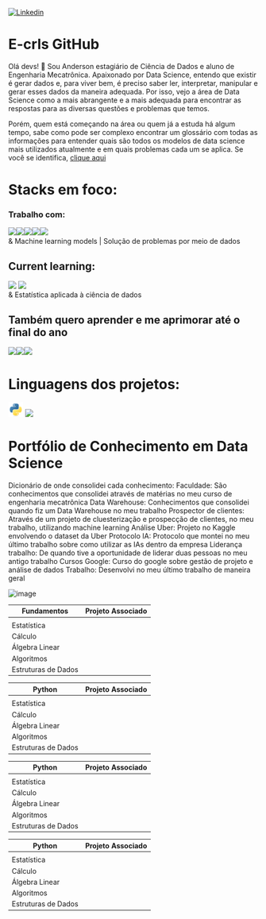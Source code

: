 [![Linkedin](https://img.shields.io/badge/Linkedin-blue?style=flat&logo=linkedin)](https://www.linkedin.com/in/andcarlos/)

# E-crls GitHub
Olá devs! 👋 Sou Anderson estagiário de Ciência de Dados e aluno de Engenharia Mecatrônica. Apaixonado por Data Science, entendo que existir é gerar dados e, para viver bem, é preciso saber ler, interpretar, manipular e gerar esses dados da maneira adequada. Por isso, vejo a área de Data Science como a mais abrangente e a mais adequada para encontrar as respostas para as diversas questões e problemas que temos.

Porém, quem está começando na área ou quem já a estuda há algum tempo, sabe como pode ser complexo encontrar um glossário com todas as informações para entender quais são todos os modelos de data science mais utilizados atualmente e em quais problemas cada um se aplica. Se você se identifica, [clique aqui](https://github.com/E-crls/Entendendo-os-algoritmos/blob/main/README.md)

# Stacks em foco:
### Trabalho com:
 <code><img height="30" src="https://w7.pngwing.com/pngs/234/329/png-transparent-python-logo-thumbnail.png"></code><code><img height="30" src="https://w7.pngwing.com/pngs/28/601/png-transparent-sql-logo-illustration-microsoft-azure-sql-database-microsoft-sql-server-database-blue-text-logo.png"></code><code><img height="30" src="https://cdn.jsdelivr.net/gh/devicons/devicon/icons/java/java-original.svg"></code><code><img height="30" src="https://www.kindpng.com/picc/m/574-5747046_python-pandas-logo-transparent-hd-png-download.png"></code><code><img height="30" src="https://w7.pngwing.com/pngs/173/36/png-transparent-postgresql-logo-computer-software-database-open-source-s-text-head-snout.png"></code> <br>
& Machine learning models | Solução de problemas por meio de dados

## Current learning:
<code><img height="30" src="https://e7.pngegg.com/pngimages/441/1009/png-clipart-google-cloud-platform-cloud-computing-google-storage-google-compute-engine-lenovo-logo-text-logo.png"></code>
<code><img height="30" src="https://e7.pngegg.com/pngimages/905/45/png-clipart-scikit-learn-python-scikit-logo-brand-learning-text-computer.png"></code> <br>
& Estatística aplicada à ciência de dados

## Também quero aprender e me aprimorar até o final do ano
<code><img height="30" src="https://a0.awsstatic.com/libra-css/images/logos/aws_logo_smile_1200x630.png"></code><code><img height="30" src="https://www.tensorflow.org/static/images/tf_logo_social.png"></code><code><img height="30" src="https://www.docker.com/wp-content/uploads/2022/03/vertical-logo-monochromatic.png"></code> <br>

# Linguagens dos projetos:
<code><img height="30" src="https://raw.githubusercontent.com/devicons/devicon/master/icons/python/python-original.svg"></code>
<code><img height="30" src="https://cdn.jsdelivr.net/gh/devicons/devicon/icons/java/java-original.svg"></code>

# Portfólio de Conhecimento em Data Science

Dicionário de onde consolidei cada conhecimento:
Faculdade: São conhecimentos que consolidei através de matérias no meu curso de engenharia mecatrônica
Data Warehouse: Conhecimentos que consolidei quando fiz um Data Warehouse no meu trabalho
Prospector de clientes: Através de um projeto de cluesterização e prospecção de clientes, no meu trabalho, utilizando machine learning
Análise Uber: Projeto no Kaggle envolvendo o dataset da Uber
Protocolo IA: Protocolo que montei no meu último trabalho sobre como utilizar as IAs dentro da empresa
Liderança trabalho: De quando tive a oportunidade de liderar duas pessoas no meu antigo trabalho
Cursos Google: Curso do google sobre gestão de projeto e análise de dados
Trabalho: Desenvolvi no meu último trabalho de maneira geral

![image](https://github.com/E-crls/E-crls/assets/102735794/37fab9ca-4115-44bd-a95e-d8d2a4aa4444)




|Fundamentos                                 | Projeto Associado                       |
|----------------------------------------|------------------------------------------|
|                                        |                                          |
| Estatística                            |                                         |
|Cálculo                                |                                          |
| Álgebra Linear                         |                                          |
| Algoritmos                             |                                          |
| Estruturas de Dados                    |                                          |


|Python                                 | Projeto Associado                       |
|----------------------------------------|------------------------------------------|
|                                        |                                          |
| Estatística                            |                                         |
|Cálculo                                |                                          |
| Álgebra Linear                         |                                          |
| Algoritmos                             |                                          |
| Estruturas de Dados                    |                                          |

|Python                                 | Projeto Associado                       |
|----------------------------------------|------------------------------------------|
|                                        |                                          |
| Estatística                            |                                         |
|Cálculo                                |                                          |
| Álgebra Linear                         |                                          |
| Algoritmos                             |                                          |
| Estruturas de Dados                    |                                          |

|Python                                 | Projeto Associado                       |
|----------------------------------------|------------------------------------------|
|                                        |                                          |
| Estatística                            |                                         |
|Cálculo                                |                                          |
| Álgebra Linear                         |                                          |
| Algoritmos                             |                                          |
| Estruturas de Dados                    |                                          |
<!--
| ------------------------------------------------|----------------------------------------|------------------------------------------|
| **2. Programação e Ferramentas de Desenvolvimento** |                                    |                                          |
| ------------------------------------------------|----------------------------------------|------------------------------------------|
| Linguagens de Programação                       | Python (Numpy, Pandas, Scikit-learn, TensorFlow) |                                          |
|                                                 | SQL (PostgresSQL, SQLite)              |                                          |
|                                                 | Java                                   |                                          |
| Ferramentas                                     | Git/GitHub                             |                                          |
|                                                 | Uso de sistemas de controle de versão (Git) |                                          |
| **3. Manipulação, Análise e Pré-processamento de Dados** |                                          |                                          |
| ------------------------------------------------|----------------------------------------|------------------------------------------|
|                                                 | Limpeza de dados                       |                                          |
|                                                 | Transformação de dados                 |                                          |
|                                                 | Análise exploratória de dados          |                                          |
|                                                 | Pré-processamento de Dados Avançado    |                                          |
|                                                 | Análise Multivariada                   |                                          |
|                                                 | Visualização Avançada de Dados         |                                          |
|                                                 | Engenharia de Recursos                 |                                          |
| **4. Matemática e Estatística Aplicada**        |                                        |                                          |
| ------------------------------------------------|----------------------------------------|------------------------------------------|
|                                                 | Inferência Estatística                 |                                          |
|                                                 | Aprendizado Estatístico                |                                         |
| **5. Machine Learning e Modelagem**             |                                        |                                          |
| ----------------------------------------------|---------------------------------------|------------------------------------------|
|                                               | Otimização de Modelos                 | [Projeto Otimização de Modelos](#)      |
|                                               | Redução de Dimensionalidade           | [Projeto Redução de Dimensionalidade](#)|
|                                               | Aprendizado Supervisionado            | [Projeto Aprendizado Supervisionado](#) |
|                                               | Avaliação de Modelos                  | [Projeto Avaliação de Modelos](#)       |
|                                               | Ajuste de Parâmetros                  | [Projeto Ajuste de Parâmetros](#)       |
| **6. Deep Learning**                          |                                       |                                         |
| ----------------------------------------------|---------------------------------------|------------------------------------------|
|                                               | TensorFlow                            | [Projeto TensorFlow](#)                 |
| **7. Engenharia e Arquitetura de Dados**     |                                       |                                          |
| ----------------------------------------------|---------------------------------------|------------------------------------------|
|                                               | Data Warehousing                      | [Projeto Data Warehousing](#)           |
|                                               | Desenho de Sistema de Dados           | [Projeto Desenho de Sistema de Dados](#)|
|                                               | Orquestração de Dados                 | [Projeto Orquestração de Dados](#)      |
| **8. Desenvolvimento de Produto e APIs**     |                                       |                                          |
| ----------------------------------------------|---------------------------------------|------------------------------------------|
|                                               | Desenvolvimento de API                | [Projeto Desenvolvimento de API](#)     |
| **9. Aplicações Especiais e Avançadas de IA**|                                       |                                          |
| ----------------------------------------------|---------------------------------------|------------------------------------------|
|                                               | Reconhecimento de Voz                 | [Projeto Reconhecimento de Voz](#)      |
|                                               | Análise de Séries Temporais           | [Projeto Análise de Séries Temporais](#)|
| **10. Negócios, Estratégia e Conhecimento de Domínio**|                              |                                          |
| ----------------------------------------------|---------------------------------------|------------------------------------------|
|                                               | Conhecimento do Setor                 | [Projeto Conhecimento do Setor](#)      |
|                                               | Análise de Negócios                   | [Projeto Análise de Negócios](#)        |
|                                               | Compreensão de Conceitos de Negócios  | [Projeto Compreensão de Negócios](#)    |
|                                               | Análise de ROI                        | [Projeto Análise de ROI](#)             |
|                                               | Desenvolvimento e Gestão de Projetos  | [Projeto Gestão de Projetos](#)         |
| **11. Ética, Legalidade e Responsabilidade**  |                                       |                                          |
| ----------------------------------------------|---------------------------------------|------------------------------------------|
|                                               | Conhecimento em Legislações de Dados  | [Projeto Legislações de Dados](#)       |
|                                               | Práticas de Ciência de Dados Responsável e Ética | [Projeto Ciência de Dados Ética](#)|
| **12. Soft Skills e Metodologias de Trabalho**|                                      |                                          |
| ----------------------------------------------|---------------------------------------|------------------------------------------|
|                                               | Metodologias Ágeis                    | [Projeto Metodologias Ágeis](#)         |
|                                               | Comunicação Eficaz                    | [Projeto Comunicação Eficaz](#)         |
|                                               | Trabalho em Equipe e Colaboração      | [Projeto Trabalho em Equipe](#)         |
|                                               | Resolução de Problemas                | [Projeto Resolução de Problemas](#)     |
|                                               | Pensamento Crítico                    | [Projeto Pensamento Crítico](#)         |
|                                               | Adaptabilidade e Aprendizagem Contínua| [Projeto Adaptabilidade](#)             |
| ----------------------------------------------|---------------------------------------|------------------------------------------|


| Área                                            | Habilidade ou Tecnologia               | Projeto Associado                       |
|-------------------------------------------------|----------------------------------------|------------------------------------------|
| **1. Educação e Fundamentos**                   | Estatística                            |                                          |
| **1. Educação e Fundamentos**                   | Cálculo                                |                                          |
| **1. Educação e Fundamentos**                   | Álgebra Linear                         |                                          |
| **1. Educação e Fundamentos**                   | Algoritmos                             |                                          |
| **1. Educação e Fundamentos**                   | Estruturas de Dados                    |                                          |
| **2. Programação e Ferramentas de Desenvolvimento** | Python (Numpy, Pandas, Scikit-learn, TensorFlow) |                                          |
| **2. Programação e Ferramentas de Desenvolvimento** | SQL (PostgresSQL, SQLite)              |                                          |
| **2. Programação e Ferramentas de Desenvolvimento** | Java                                   |                                          |
| **2. Programação e Ferramentas de Desenvolvimento** | Git/GitHub                             |                                          |
| **2. Programação e Ferramentas de Desenvolvimento** | Uso de sistemas de controle de versão (Git) |                                          |
| **3. Manipulação, Análise e Pré-processamento de Dados** |                                        |                                          |


<!--<div align="center">
>><a href="https://github.com/rbragadev">
>><img height="160em" src="https://github-readme-stats.vercel.app/api/top-langs/?username=E-crls&layout=compact&langs_count=7&theme=dracula"/>
>><img height="160em" src="https://github-readme-stats.vercel.app/api?username=E-crls&show_icons=true&theme=dracula&include_all_commits=true&count_private=true"/>
>></div>
## Best IDE's:
<code><img height="30" src="https://cdn.jsdelivr.net/gh/devicons/devicon/icons/vscode/vscode-original.svg"></code>
<code><img height="30" src="https://cdn.jsdelivr.net/npm/simple-icons@7.19.0/icons/jupyter.svg"></code>
<code><img height="30" src="https://cdn.jsdelivr.net/npm/simple-icons@7.19.0/icons/googlecolab.svg"></code>
</p>
</div>
<p align="center">
  <img src="https://visitor-badge.glitch.me/badge?page_id=E-crls.E-crls" alt="visitor badge"/>
</p>

## Contato
Fique à vontade para me enviar uma mensagem aqui ou no LinkedIn. Estou sempre aberto a novas oportunidades e colaborações.
-->


